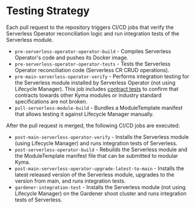 # Testing Strategy

Each pull request to the repository triggers CI/CD jobs that verify the Serverless Operator reconciliation logic and run integration tests of the Serverless module.

- `pre-serverless-operator-operator-build` - Compiles Serverless Operator's code and pushes its Docker image.
- `pre-serverless-operator-operator-tests` - Tests the Serverless Operator reconciliation code (Serverless CR CRUD operations).
- `pre-main-serverless-operator-verify` - Performs integration testing for the Serverless module installed by Serverless Operator (not using Lifecycle Manager). This job includes [contract tests](https://github.com/kyma-project/kyma/issues/17501) to confirm that contracts towards other Kyma modules or industry standard specifications are not broken.
- `pull-serverless-module-build` - Bundles a ModuleTemplate manifest that allows testing it against Lifecycle Manager manually. 

After the pull request is merged, the following CI/CD jobs are executed:

 - `post-main-serverless-operator-verify` - Installs the Serverless module (using Lifecycle Manager) and runs integration tests of Serverless.
 - `post-serverless-operator-build` - Rebuilds the Serverless module and the ModuleTemplate manifest file that can be submitted to modular Kyma.
 - `post-main-serverless-operator-upgrade-latest-to-main` - Installs the latest released version of the Serverless module, upgrades to the version from main, and runs integration tests.
 - `gardener-integration-test` - Installs the Serverless module (not using Lifecycle Manager) on the Gardener shoot cluster and runs integration tests of Serverless.
